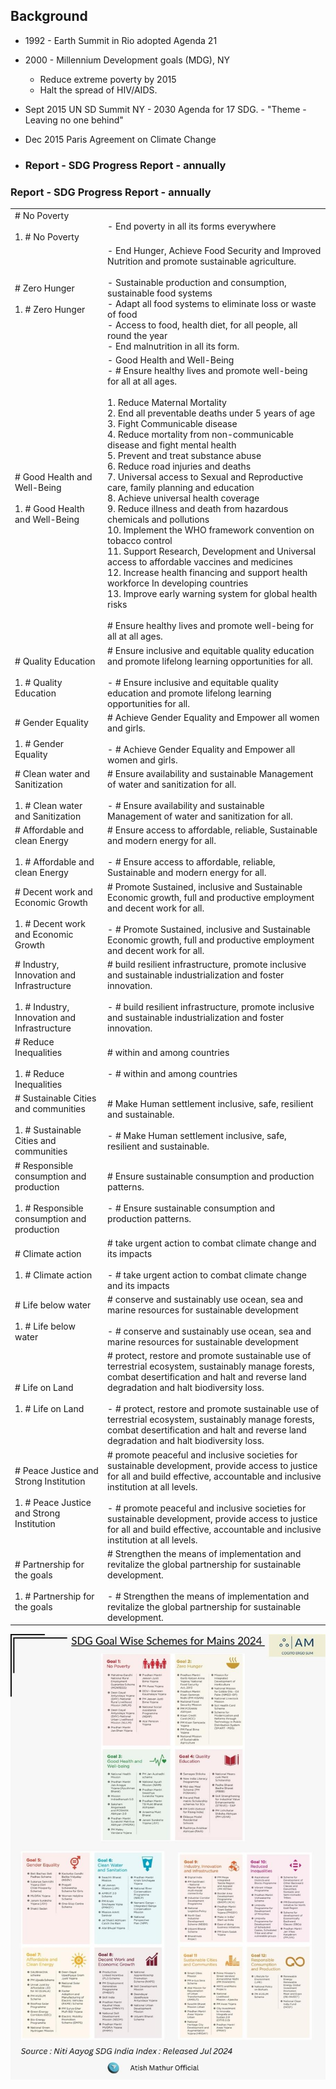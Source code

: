 ## Background
 
- 1992 - Earth Summit in Rio adopted Agenda 21
- 2000 - Millennium Development goals (MDG), NY
    
    - Reduce extreme poverty by 2015
    - Halt the spread of HIV/AIDS.
- Sept 2015 UN SD Summit NY - 2030 Agenda for 17 SDG. - "Theme - Leaving no one behind"
- Dec 2015 Paris Agreement on Climate Change
- ### Report - SDG Progress Report - annually
    

### Report - SDG Progress Report - annually
   

|   |   |
|---|---|
|# No Poverty<br><br>1. # No Poverty|- End poverty in all its forms everywhere|
|# Zero Hunger<br><br>1. # Zero Hunger|- End Hunger, Achieve Food Security and Improved Nutrition and promote sustainable agriculture.<br>    <br>    - Sustainable production and consumption, sustainable food systems<br>    - Adapt all food systems to eliminate loss or waste of food<br>    - Access to food, health diet, for all people, all round the year<br>    - End malnutrition in all its form.|
|# Good Health and Well-Being<br><br>1. # Good Health and Well-Being|- Good Health and Well-Being<br>- # Ensure healthy lives and promote well-being for all at all ages.<br>    <br>    1. Reduce Maternal Mortality<br>    2. End all preventable deaths under 5 years of age<br>    3. Fight Communicable disease<br>    4. Reduce mortality from non-communicable disease and fight mental health<br>    5. Prevent and treat substance abuse<br>    6. Reduce road injuries and deaths<br>    7. Universal access to Sexual and Reproductive care, family planning and education<br>    8. Achieve universal health coverage<br>    9. Reduce illness and death from hazardous chemicals and pollutions<br>    10. Implement the WHO framework convention on tobacco control<br>    11. Support Research, Development and Universal access to affordable vaccines and medicines<br>    12. Increase health financing and support health workforce In developing countries<br>    13. Improve early warning system for global health risks<br><br># Ensure healthy lives and promote well-being for all at all ages.|
|# Quality Education<br><br>1. # Quality Education|# Ensure inclusive and equitable quality education and promote lifelong learning opportunities for all.<br><br>- # Ensure inclusive and equitable quality education and promote lifelong learning opportunities for all.|
|# Gender Equality<br><br>1. # Gender Equality|# Achieve Gender Equality and Empower all women and girls.<br><br>- # Achieve Gender Equality and Empower all women and girls.|
|# Clean water and Sanitization<br><br>1. # Clean water and Sanitization|# Ensure availability and sustainable Management of water and sanitization for all.<br><br>- # Ensure availability and sustainable Management of water and sanitization for all.|
|# Affordable and clean Energy<br><br>1. # Affordable and clean Energy|# Ensure access to affordable, reliable, Sustainable and modern energy for all.<br><br>- # Ensure access to affordable, reliable, Sustainable and modern energy for all.|
|# Decent work and Economic Growth<br><br>1. # Decent work and Economic Growth|# Promote Sustained, inclusive and Sustainable Economic growth, full and productive employment and decent work for all.<br><br>- # Promote Sustained, inclusive and Sustainable Economic growth, full and productive employment and decent work for all.|
|# Industry, Innovation and Infrastructure<br><br>1. # Industry, Innovation and Infrastructure|# build resilient infrastructure, promote inclusive and sustainable industrialization and foster innovation.<br><br>- # build resilient infrastructure, promote inclusive and sustainable industrialization and foster innovation.|
|# Reduce Inequalities<br><br>1. # Reduce Inequalities|# within and among countries<br><br>- # within and among countries|
|# Sustainable Cities and communities<br><br>1. # Sustainable Cities and communities|# Make Human settlement inclusive, safe, resilient and sustainable.<br><br>- # Make Human settlement inclusive, safe, resilient and sustainable.|
|# Responsible consumption and production<br><br>1. # Responsible consumption and production|# Ensure sustainable consumption and production patterns.<br><br>- # Ensure sustainable consumption and production patterns.|
|# Climate action<br><br>1. # Climate action|# take urgent action to combat climate change and its impacts<br><br>- # take urgent action to combat climate change and its impacts|
|# Life below water<br><br>1. # Life below water|# conserve and sustainably use ocean, sea and marine resources for sustainable development<br><br>- # conserve and sustainably use ocean, sea and marine resources for sustainable development|
|# Life on Land<br><br>1. # Life on Land|# protect, restore and promote sustainable use of terrestrial ecosystem, sustainably manage forests, combat desertification and halt and reverse land degradation and halt biodiversity loss.<br><br>- # protect, restore and promote sustainable use of terrestrial ecosystem, sustainably manage forests, combat desertification and halt and reverse land degradation and halt biodiversity loss.|
|# Peace Justice and Strong Institution<br><br>1. # Peace Justice and Strong Institution|# promote peaceful and inclusive societies for sustainable development, provide access to justice for all and build effective, accountable and inclusive institution at all levels.<br><br>- # promote peaceful and inclusive societies for sustainable development, provide access to justice for all and build effective, accountable and inclusive institution at all levels.|
|# Partnership for the goals<br><br>1. # Partnership for the goals|# Strengthen the means of implementation and revitalize the global partnership for sustainable development.<br><br>- # Strengthen the means of implementation and revitalize the global partnership for sustainable development.|
 ![SDG Goal Wise Schemes for Mains 2024 0IAM COGITO E...](Obsidian-files/Media/Exported%20image%2020250604051019-0.jpeg)